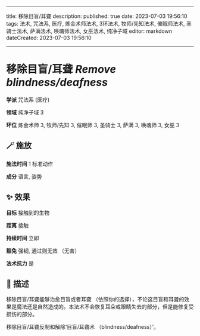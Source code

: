
---
title: 移除目盲/耳聋
description: 
published: true
date: 2023-07-03 19:56:10
tags: 法术, 咒法系, 医疗, 炼金术师法术, 3环法术, 牧师/先知法术, 催眠师法术, 圣骑士法术, 萨满法术, 唤魂师法术, 女巫法术, 纯净子域
editor: markdown
dateCreated: 2023-07-03 19:56:10

---

# **移除目盲/耳聋** *Remove blindness/deafness*

**学派** 咒法系 (医疗) 

**领域** 纯净子域 3

**环位** 炼金术师 3, 牧师/先知 3, 催眠师 3, 圣骑士 3, 萨满 3, 唤魂师 3, 女巫 3

## 🪄 施放

**施法时间** 1 标准动作

**成分** 语言, 姿势

## ✨ 效果 

**目标** 接触到的生物 

**距离** 接触  

**持续时间** 立即 

**豁免** 强韧, 通过则无效 （无害）

**法术抗力** 是

## 📖 描述

移除目盲/耳聋能够治愈目盲或者耳聋 （依照你的选择），不论这目盲和耳聋的效果是魔法还是自然造成的。本法术不会恢复耳朵或眼睛失去的部分，但是能修复受损伤的部分。

移除目盲/耳聋反制和解除‘目盲/耳聋术 （blindness/deafness）’。
    